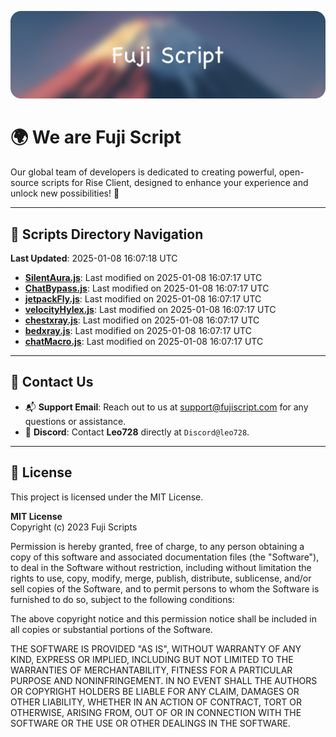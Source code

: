 ![Banner](.github/b.webp)

# 🌍 **We are Fuji Script**

Our global team of developers is dedicated to creating powerful, open-source scripts for Rise Client, designed to enhance your experience and unlock new possibilities! 🌟

---
<!-- SCRIPTS_NAVIGATION_START -->
## 📂 **Scripts Directory Navigation**

**Last Updated**: 2025-01-08 16:07:18 UTC

- **[SilentAura.js](scripts/SilentAura.js)**: Last modified on 2025-01-08 16:07:17 UTC
- **[ChatBypass.js](scripts/ChatBypass.js)**: Last modified on 2025-01-08 16:07:17 UTC
- **[jetpackFly.js](scripts/jetpackFly.js)**: Last modified on 2025-01-08 16:07:17 UTC
- **[velocityHylex.js](scripts/velocityHylex.js)**: Last modified on 2025-01-08 16:07:17 UTC
- **[chestxray.js](scripts/chestxray.js)**: Last modified on 2025-01-08 16:07:17 UTC
- **[bedxray.js](scripts/bedxray.js)**: Last modified on 2025-01-08 16:07:17 UTC
- **[chatMacro.js](scripts/chatMacro.js)**: Last modified on 2025-01-08 16:07:17 UTC

<!-- SCRIPTS_NAVIGATION_END -->

---

## 💬 **Contact Us**  
- 📬 **Support Email**: Reach out to us at [support@fujiscript.com](mailto:support@fujiscript.com) for any questions or assistance.  
- 💬 **Discord**: Contact **Leo728** directly at `Discord@leo728`.

---

## 📜 **License**

This project is licensed under the MIT License.  

**MIT License**  
Copyright (c) 2023 Fuji Scripts  

Permission is hereby granted, free of charge, to any person obtaining a copy of this software and associated documentation files (the "Software"), to deal in the Software without restriction, including without limitation the rights to use, copy, modify, merge, publish, distribute, sublicense, and/or sell copies of the Software, and to permit persons to whom the Software is furnished to do so, subject to the following conditions:  

The above copyright notice and this permission notice shall be included in all copies or substantial portions of the Software.  

THE SOFTWARE IS PROVIDED "AS IS", WITHOUT WARRANTY OF ANY KIND, EXPRESS OR IMPLIED, INCLUDING BUT NOT LIMITED TO THE WARRANTIES OF MERCHANTABILITY, FITNESS FOR A PARTICULAR PURPOSE AND NONINFRINGEMENT. IN NO EVENT SHALL THE AUTHORS OR COPYRIGHT HOLDERS BE LIABLE FOR ANY CLAIM, DAMAGES OR OTHER LIABILITY, WHETHER IN AN ACTION OF CONTRACT, TORT OR OTHERWISE, ARISING FROM, OUT OF OR IN CONNECTION WITH THE SOFTWARE OR THE USE OR OTHER DEALINGS IN THE SOFTWARE.  
